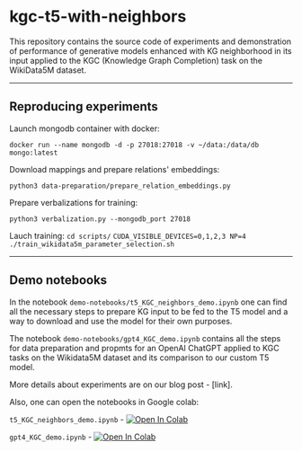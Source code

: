 # kgc-t5-with-neighbors

This repository contains the source code of experiments and demonstration of performance of generative models enhanced with KG neighborhood in its input applied to the KGC (Knowledge Graph Completion) task on the WikiData5M dataset.

---

## Reproducing experiments

Launch mongodb container with docker:

```docker run --name mongodb -d -p 27018:27018 -v ~/data:/data/db mongo:latest```

Download mappings and prepare relations' embeddings:

```python3 data-preparation/prepare_relation_embeddings.py```

Prepare verbalizations for training:

```python3 verbalization.py --mongodb_port 27018```

Lauch training:
```cd scripts/```
```CUDA_VISIBLE_DEVICES=0,1,2,3 NP=4 ./train_wikidata5m_parameter_selection.sh```

---

## Demo notebooks

In the notebook ```demo-notebooks/t5_KGC_neighbors_demo.ipynb``` one can find all the necessary steps to prepare KG input to be fed to the T5 model and a way to download and use the model for their own purposes.

The notebook ```demo-notebooks/gpt4_KGC_demo.ipynb``` contains all the steps for data preparation and propmts for an OpenAI ChatGPT applied to KGC tasks on the Wikidata5M dataset and its comparison to our custom T5 model.

More details about experiments are on our blog post - [link].

Also, one can open the notebooks in Google colab:

```t5_KGC_neighbors_demo.ipynb``` - [![Open In Colab](https://colab.research.google.com/assets/colab-badge.svg)](https://colab.research.google.com/github/screemix/kgc-t5-with-neighbors/blob/main/t5_KGC_neighbors_demo.ipynb#scrollTo=ixe4066dgVbB) 

```gpt4_KGC_demo.ipynb``` - [![Open In Colab](https://colab.research.google.com/assets/colab-badge.svg)](https://colab.research.google.com/github/screemix/kgc-t5-with-neighbors/blob/main/gpt4_KGC_demo.ipynb)
